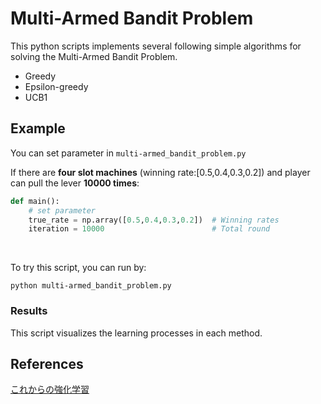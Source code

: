 # Multi-Armed Bandit Problem

This python scripts implements several following simple algorithms for solving the Multi-Armed Bandit Problem.

- Greedy
- Epsilon-greedy
- UCB1


## Example
You can set parameter in `multi-armed_bandit_problem.py`

If there are **four slot machines** (winning rate:[0.5,0.4,0.3,0.2]) and player can pull the lever **10000 times**:

```python
def main():
    # set parameter
    true_rate = np.array([0.5,0.4,0.3,0.2])  # Winning rates
    iteration = 10000                        # Total round
```

</br>

To try this script, you can run by:
```
python multi-armed_bandit_problem.py
```

### Results
This script visualizes the learning processes in each method.


## References
[これからの強化学習](http://www.morikita.co.jp/books/book/3034)
